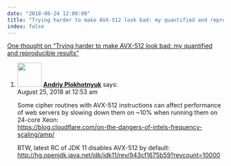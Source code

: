 ```yaml
---
date: "2018-08-24 12:00:00"
title: "Trying harder to make AVX-512 look bad: my quantified and reproducible results"
index: false
---
```


[One thought on &ldquo;Trying harder to make AVX-512 look bad: my quantified and reproducible results&rdquo;](/lemire/blog/2018/08-24-trying-harder-to-make-avx-512-look-bad-my-quantified-and-reproducible-results)

<ol class="comment-list">
<li id="comment-344280" class="comment even thread-even depth-1">
<div class="comment-author vcard">
<img alt src="https://secure.gravatar.com/avatar/310888ddd541f84065eb6fa2a820d09d?s=56&#038;d=mm&#038;r=g" srcset="https://secure.gravatar.com/avatar/310888ddd541f84065eb6fa2a820d09d?s=112&#038;d=mm&#038;r=g 2x" class="avatar avatar-56 photo" height="56" width="56" decoding="async" /> <b class="fn"><a href="https://github.com/plokhotnyuk" class="url" rel="ugc external nofollow">Andriy Plokhotnyuk</a></b> <span class="says">says:</span> </div>
<div class="comment-metadata"><time datetime="2018-08-25T00:53:36+00:00">August 25, 2018 at 12:53 am</time></a> </div>
<div class="comment-content">
<p>Some cipher routines with AVX-512 instructions can affect performance of web servers by slowing down them on ~10% when running them on 24-core Xeon:<br/>
<a href="https://blog.cloudflare.com/on-the-dangers-of-intels-frequency-scaling/amp/" rel="nofollow ugc">https://blog.cloudflare.com/on-the-dangers-of-intels-frequency-scaling/amp/</a></p>
<p>BTW, latest RC of JDK 11 disables AVX-512 by default:<br/>
<a href="http://hg.openjdk.java.net/jdk/jdk11/rev/943cf1675b59?revcount=10000" rel="nofollow ugc">http://hg.openjdk.java.net/jdk/jdk11/rev/943cf1675b59?revcount=10000</a></p>
</div>
</li>
</ol>
